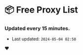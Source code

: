 # :package: Free Proxy List
### Updated every 15 minutes.

- Last updated: `2024-05-04 02:50`

:heart:
